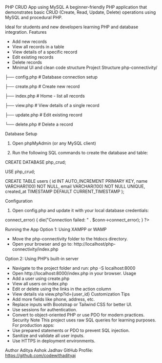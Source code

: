 PHP CRUD App using MySQL
A beginner-friendly PHP application that demonstrates basic CRUD (Create, Read, Update, Delete) operations using MySQL and procedural PHP.

Ideal for students and new developers learning PHP and database integration.
Features
- Add new records
- View all records in a table
- View details of a specific record
- Edit existing records
- Delete records
- Minimal UI and clean code structure
Project Structure
php-connectivity/

├── config.php             # Database connection setup

├── create.php             # Create new record

├── index.php              # Home - list all records

├── view.php               # View details of a single record

├── update.php             # Edit existing record

└── delete.php             # Delete a record


Database Setup
1. Open phpMyAdmin (or any MySQL client)

2. Run the following SQL commands to create the database and table:

CREATE DATABASE php_crud;

USE php_crud;

CREATE TABLE users (
  id INT AUTO_INCREMENT PRIMARY KEY,
  name VARCHAR(100) NOT NULL,
  email VARCHAR(100) NOT NULL UNIQUE,
  created_at TIMESTAMP DEFAULT CURRENT_TIMESTAMP
);


Configuration
1. Open config.php and update it with your local database credentials:
<?php
$servername = "localhost";
$username = "root";
$password = "";
$dbname = "php_crud";

$conn = new mysqli($servername, $username, $password, $dbname);
if ($conn->connect_error) {
    die("Connection failed: " . $conn->connect_error);
}
?>
Running the App
Option 1: Using XAMPP or WAMP
- Move the php-connectivity folder to the htdocs directory.
- Open your browser and go to: http://localhost/php-connectivity/index.php

Option 2: Using PHP’s built-in server
- Navigate to the project folder and run: php -S localhost:8000
- Open http://localhost:8000/index.php in your browser.
Usage
- Add a user using create.php
- View all users on index.php
- Edit or delete using the links in the action column
- View details via view.php?id={user_id}
Customization Tips
- Add more fields like phone, address, etc.
- Replace inputs with Bootstrap or Tailwind CSS for better UI.
- Use sessions for authentication.
- Convert to object-oriented PHP or use PDO for modern practices.
Security Note
This project uses raw SQL queries for learning purposes.
For production apps:
- Use prepared statements or PDO to prevent SQL injection.
- Sanitize and validate all user inputs.
- Use HTTPS in deployment environments.


Author
Aditya Ashok Jadhav
GitHub Profile: https://github.com/codewithadityaj
